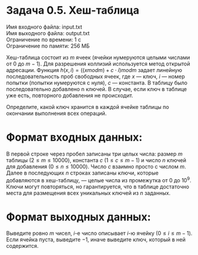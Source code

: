 # Задача 0.5. Хеш-таблица
Имя входного файла: input.txt                                                                                                   
Имя выходного файла: output.txt                                                                                                 
Ограничение по времени: 1 с                                                                                                     
Ограничение по памяти: 256 МБ                                                                                                   

Хеш-таблица состоит из $m$ ячеек (ячейки нумеруются целыми числами от $0$ до $m − 1$). Для разрешения коллизий используется метод открытой адресации. Функция $h(x, i) = ((x mod m) + c \cdot i) mod m$  задает линейную последовательность проб свободных ячеек, где $x$ — ключ, $i$ — номер попытки (попытки нумеруются с нуля), $c$ — константа.
В таблицу было последовательно добавлено n ключей. В случае, если ключ в таблице уже есть, повторного добавления не происходит.

Определите, какой ключ хранится в каждой ячейке таблицы по окончании выполнения всех операций.

# Формат входных данных:

В первой строке через пробел записаны три целых числа: размер $m$ таблицы $(2 \le m \le 10 000)$, константа $c$ $(1 \le c \le m − 1)$ и число $n$ ключей для добавления $(0 \le n \le 10 000)$. Число $c$ взаимно просто с числом $m$. Далее в последующих $n$ строках записаны ключи, которые добавляются в хеш-таблицу, — целые числа из промежутка от $0$ до $10^9$. Ключи могут повторяться, но гарантируется, что в таблице достаточно места для размещения всех уникальных ключей из $n$ заданных.

# Формат выходных данных:

Выведите ровно $m$ чисел, $i$-е число описывает $i$-ю ячейку $(0 \le i \le m − 1)$. Если ячейка пуста, выведите $−1$, иначе выведите ключ, который в ней содержится.
